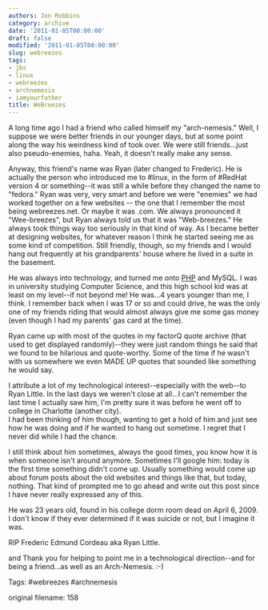 ```yaml
---
authors: Jon Robbins
category: archive
date: '2011-01-05T00:00:00'
draft: false
modified: '2011-01-05T00:00:00'
slug: webreezes
tags:
- jbs
- linux
- webreezes
- archnemesis
- iamyourfather
title: WeBreezes
---
```


A long time ago I had a friend who called himself my "arch-nemesis."  Well, I suppose we were better friends in our younger days, but at some point along the way his weirdness kind of took over.
We were still friends...just also pseudo-enemies, haha.  Yeah, it doesn't really make any sense.

Anyway, this friend's name was Ryan (later changed to Frederic).  He is actually the person who introduced me to #linux, in the form of #RedHat version 4 or something--it was still a while before they changed the name to "fedora."
Ryan was very, very smart and before we were "enemies" we had worked together on a few websites -- the one that I remember the most being webreezes.net.  Or maybe it was .com.
We always pronounced it "Wee-breezes", but Ryan always told us that it was "Web-breezes." He always took things way too seriously in that kind of way.  As I became better at designing websites, for whatever reason I think he started seeing me as some kind of competition.
Still friendly, though, so my friends and I would hang out frequently at his grandparents' house where he lived in a suite in the basement.  

He was always into technology, and turned me onto [PHP](http://php.net) and MySQL. I was in university studying Computer Science, and this high school kid was at least on 
my level--if not beyond me!
He was...4 years younger than me, I think.  I remember back when I was 17 or so and could drive, he was the only one of my friends riding that 
would almost always give me some gas money (even though I had my parents' gas card at the time).

Ryan came up with most of the quotes in my factorQ quote archive (that used to get displayed randomly)--they were just random things he said that we found to be hilarious and quote-worthy.  Some of the time if he wasn't with us somewhere we even MADE UP quotes that sounded like something he would say.  

I attribute a lot of my technological interest--especially with the web--to Ryan Little.  In the last days we weren't close at all...I can't remember the last time I actually saw him, I'm pretty sure it was before he went off to college in Charlotte (another city).  
I had been thinking of him though, wanting to get a hold of him and just see how he was doing and if he wanted to hang out sometime.  I regret that I never did while I had the chance.

I still think about him sometimes, always the good times, you know how it is when someone isn't around anymore.  Sometimes I'll google him: today 
is the first time something didn't come up.  Usually something would come up about forum posts about the old websites and things like that, but 
today, nothing.  That kind of prompted me to go ahead and write out this post since I have never really expressed any of this.

He was 23 years old, found in his college dorm room dead on April 6, 2009.  I don't know if they ever determined if it was suicide or not, but I imagine it was.

RIP Frederic Edmund Cordeau aka Ryan Little.

and Thank you for helping to point me in a technological direction--and for being a friend...as well as an Arch-Nemesis. :-)


Tags: #webreezes #archnemesis

 original filename: 158
